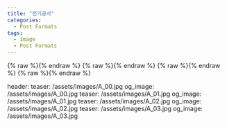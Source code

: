 ```yaml
---
title: "전기공사"
categories:
  - Post Formats
tags:
  - image
  - Post Formats
---
```


{% raw %}<img src="{{ site.url }}{{ site.baseurl }}/assets/images/A_00.jpg" alt="">{% endraw %}
{% raw %}<img src="{{ site.url }}{{ site.baseurl }}/assets/images/A_01.jpg" alt="">{% endraw %}
{% raw %}<img src="{{ site.url }}{{ site.baseurl }}/assets/images/A_02.jpg" alt="">{% endraw %}
{% raw %}<img src="{{ site.url }}{{ site.baseurl }}/assets/images/A_03.jpg" alt="">{% endraw %}

header:
  teaser: /assets/images/A_00.jpg
  og_image: /assets/images/A_00.jpg
  teaser: /assets/images/A_01.jpg
  og_image: /assets/images/A_01.jpg
  teaser: /assets/images/A_02.jpg
  og_image: /assets/images/A_02.jpg
  teaser: /assets/images/A_03.jpg
  og_image: /assets/images/A_03.jpg
  

